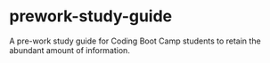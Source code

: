 # prework-study-guide
A pre-work study guide for Coding Boot Camp students to retain the abundant amount of information.
